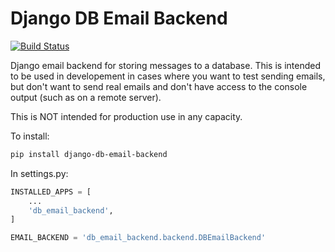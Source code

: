 Django DB Email Backend
=======================

[![Build Status](https://travis-ci.org/jsatt/django-db-email-backend.svg?branch=master)](https://travis-ci.org/jsatt/django-db-email-backend)

Django email backend for storing messages to a database. This is intended to be used in developement in cases where you want to test sending emails, but don't want to send real emails and don't have access to the console output (such as on a remote server).

This is NOT intended for production use in any capacity.

To install:

```sh
pip install django-db-email-backend
```

In settings.py:

```python
INSTALLED_APPS = [
    ...
    'db_email_backend',
]

EMAIL_BACKEND = 'db_email_backend.backend.DBEmailBackend'
```
